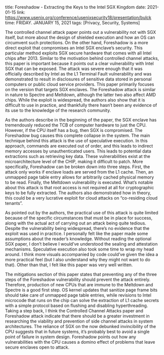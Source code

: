 title: Foreshadow - Extracting the Keys to the Intel SGX Kingdom
date: 2021-01-15
link: https://www.usenix.org/conference/usenixsecurity18/presentation/bulck
time: FRIDAY. JANUARY 15, 2021
tags: [Privacy, Security, Systems]

The controlled channel attack paper points out a vulnerability not with SGX itself, but more about the design of shielded execution and how an OS can circumvent such protections. On the other hand, Foreshadow is a more direct exploit that compromises an Intel SGX enclave’s security. This particular method exploits SGX secure hardware that comes with all Intel chips after 2013. Similar to the motivation behind controlled channel attacks, this paper is important because it points out a clear vulnerability with Intel SGX that can be exposed. The attack was severe enough that it was officially described by Intel as the L1 Terminal Fault vulnerability and was demonstrated to result in disclosures of sensitive data stored in personal computers or public cloud service providers. This paper primarily focuses on the version that targets SGX enclaves. The Foreshadow attack is similar in nature to Spectre and Meltdown, although the latter two also affect AMD chips. While the exploit is widespread, the authors also show that it is difficult to use in practice, and thankfully there hasn’t been any evidence of its use to the knowledge of the research community.

As the authors describe in the beginning of the paper, the SGX enclave has tremendously reduced the TCB of computer hardware to just the CPU. However, if the CPU itself has a bug, then SGX is compromised. The Foreshadow bug causes this complete collapse in the system. The main technique behind this attack is the use of speculative execution. In this approach, commands are executed out of order, and this leads to indirect memory accesses by unauthenticated users. This leads to potential data extractions such as retrieving key data. These vulnerabilities exist at the microarchitecture level of the CHIP, making it difficult to patch. More specifically, Foreshadow can be broken down into three steps. First, the attack only works if enclave loads are served from the L1 cache. Then, an unmapped page table entry allows for arbitrarily cached physical memory to be read. Finally, the Meltdown vulnerability is executed. What’s notable about this attack is that root access is not required at all for cryptographic keys to be fully extracted. The authors also demonstrated how in theory, this could be a very lucrative exploit for cloud attacks on “co-residing cloud tenants”.

As pointed out by the authors, the practical use of this attack is quite limited because of the specific circumstances that must be in place for success, along with the actual act of carrying out an attack being quite tedious. Despite the vulnerability being widespread, there’s no evidence that the exploit was used in practice. I personally felt like the paper made some assumptions about the reader’s knowledge. Without reading the optional SGX paper, I don’t believe I would’ve understood the sealing and attestation mechanisms. Speculative execution also took some time to wrap my head around. I think more visuals accompanied by code could’ve given the idea a more practical feel (but I also understand why they might not want to do that). Other than that, I felt like this paper was very well written.

The mitigations section of this paper states that preventing any of the three steps of the Foreshadow vulnerability should prevent the attack entirely. Therefore, production of new CPUs that are immune to the Meltdown and Spectre is a good first step. OS kernel updates that sanitize page frame bits should take care of unmapped page table entries, while revisions to Intel microcode that runs on the chip can solve the extraction of L1 cache secrets with a simple protocol based on flushing and disabling hyperthreading. Taking a step back, I think the Controlled Channel Attacks paper and Foreshadow attack indicate that there should be a greater investment in researching the viability and prevention of side channel attacks in system architectures. The reliance of SGX on the now debunked invincibility of the CPU suggests that in future systems, it’s probably best to avoid a single point of failure in system design. Foreshadow points out how any vulnerabilities with the CPU causes a domino effect of problems that leave secure enclaves open to attack.
